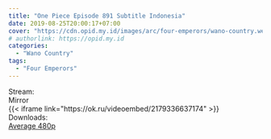 ```yaml
---
title: "One Piece Episode 891 Subtitle Indonesia"
date: 2019-08-25T20:00:17+07:00
cover: "https://cdn.opid.my.id/images/arc/four-emperors/wano-country.webp" # Optional, cover
# authorlink: https://opid.my.id
categories:
  - "Wano Country"
tags:
  - "Four Emperors"
---
```

<div class="ui menu violet borderless inverted">
  <div class="header item active">
        Stream:
    </div>
  <a class="active item" data-tab="mirror">
    <i class="odnoklassniki icon"></i> Mirror
  </a>
</div>
<div class="ui bottom attached tab segment active" style="border:0 !important;" data-tab="mirror">
{{< iframe link="https://ok.ru/videoembed/2179336637174" >}}
</div>
<div class="ui menu violet borderless inverted">
  <div class="header item active">
        Downloads:
    </div>
  <a class="item nounderline" href="https://ouo.io/iYt5VO" target="_blank" rel="dofollow"><i class="google drive icon"></i>
    Average 480p</a>
</div>